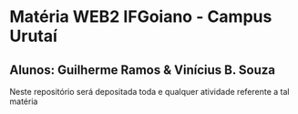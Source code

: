 # Matéria WEB2 IFGoiano - Campus Urutaí
## Alunos: Guilherme Ramos & Vinícius B. Souza
Neste repositório será depositada toda e qualquer atividade referente a tal matéria
